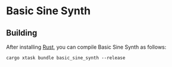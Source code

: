 # Basic Sine Synth

## Building

After installing [Rust](https://rustup.rs/), you can compile Basic Sine Synth as follows:

```shell
cargo xtask bundle basic_sine_synth --release
```
